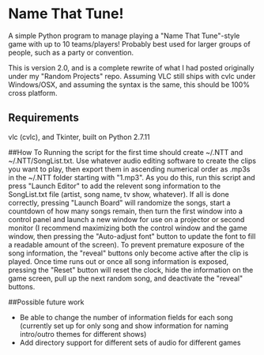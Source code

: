 # Name That Tune!
A simple Python program to manage playing a "Name That Tune"-style game with up to 10 teams/players! Probably best used for larger groups of people, such as a party or convention.

This is version 2.0, and is a complete rewrite of what I had posted originally under my "Random Projects" repo. Assuming VLC still ships with cvlc under Windows/OSX, and assuming the syntax is the same, this should be 100% cross platform.

## Requirements
vlc (cvlc), and Tkinter, built on Python 2.7.11

##How To
Running the script for the first time should create ~/.NTT and ~/.NTT/SongList.txt. Use whatever audio editing software to create the clips you want to play, then export them in ascending numerical order as .mp3s in the ~/.NTT folder starting with "1.mp3". As you do this, run this script and press "Launch Editor" to add the relevent song information to the SongList.txt file (artist, song name, tv show, whatever). If all is done correctly, pressing "Launch Board" will randomize the songs, start a countdown of how many songs remain, then turn the first window into a control panel and launch a new window for use on a projector or second monitor (I recommend maximizing both the control window and the game window, then pressing the "Auto-adjust font" button to update the font to fill a readable amount of the screen). To prevent premature exposure of the song information, the "reveal" buttons only become active after the clip is played. Once time runs out or once all song information is exposed, pressing the "Reset" button will reset the clock, hide the information on the game screen, pull up the next random song, and deactivate the "reveal" buttons.

##Possible future work
- Be able to change the number of information fields for each song (currently set up for only song and show information for naming intro/outro themes for different shows)
- Add directory support for different sets of audio for different games
